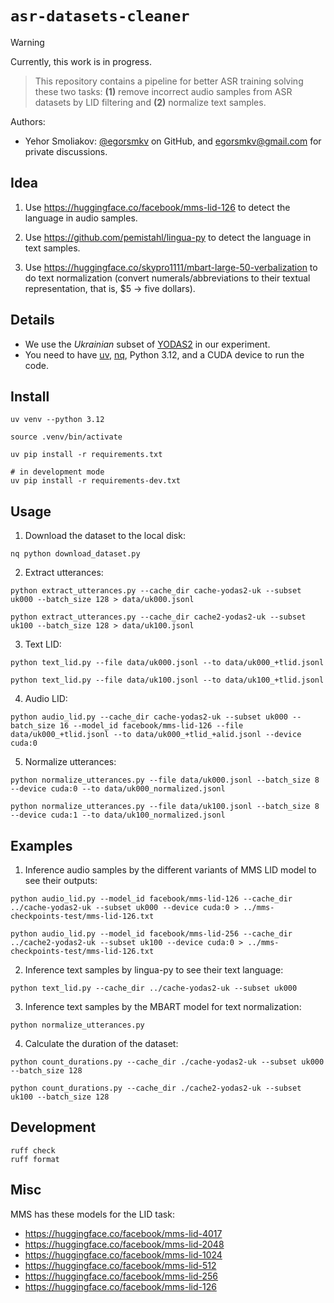 # `asr-datasets-cleaner`

> [!WARNING]  
> Currently, this work is in progress.

> This repository contains a pipeline for better ASR training solving these two tasks: **(1)** remove incorrect audio samples from ASR datasets by LID filtering and **(2)** normalize text samples.

Authors:

- Yehor Smoliakov: [@egorsmkv][4] on GitHub, and <egorsmkv@gmail.com> for private discussions.

## Idea

1. Use https://huggingface.co/facebook/mms-lid-126 to detect the language in audio samples.

2. Use https://github.com/pemistahl/lingua-py to detect the language in text samples.

3. Use https://huggingface.co/skypro1111/mbart-large-50-verbalization to do text normalization 
(convert numerals/abbreviations to their textual representation, that is, $5 -> five dollars).

## Details

- We use the *Ukrainian* subset of [YODAS2][1] in our experiment.
- You need to have [uv][2], [nq][3], Python 3.12, and a CUDA device to run the code.

## Install

```shell
uv venv --python 3.12

source .venv/bin/activate

uv pip install -r requirements.txt

# in development mode
uv pip install -r requirements-dev.txt
```

## Usage

1. Download the dataset to the local disk:

```shell
nq python download_dataset.py
```

2. Extract utterances:

```shell
python extract_utterances.py --cache_dir cache-yodas2-uk --subset uk000 --batch_size 128 > data/uk000.jsonl

python extract_utterances.py --cache_dir cache2-yodas2-uk --subset uk100 --batch_size 128 > data/uk100.jsonl
```

3. Text LID:

```shell
python text_lid.py --file data/uk000.jsonl --to data/uk000_+tlid.jsonl

python text_lid.py --file data/uk100.jsonl --to data/uk100_+tlid.jsonl
```

4. Audio LID:

```shell
python audio_lid.py --cache_dir cache-yodas2-uk --subset uk000 --batch_size 16 --model_id facebook/mms-lid-126 --file data/uk000_+tlid.jsonl --to data/uk000_+tlid_+alid.jsonl --device cuda:0
```

5. Normalize utterances:

```shell
python normalize_utterances.py --file data/uk000.jsonl --batch_size 8 --device cuda:0 --to data/uk000_normalized.jsonl

python normalize_utterances.py --file data/uk100.jsonl --batch_size 8 --device cuda:1 --to data/uk100_normalized.jsonl
```

## Examples

1. Inference audio samples by the different variants of MMS LID model to see their outputs:

```shell
python audio_lid.py --model_id facebook/mms-lid-126 --cache_dir ../cache-yodas2-uk --subset uk000 --device cuda:0 > ../mms-checkpoints-test/mms-lid-126.txt

python audio_lid.py --model_id facebook/mms-lid-256 --cache_dir ../cache2-yodas2-uk --subset uk100 --device cuda:0 > ../mms-checkpoints-test/mms-lid-126.txt
```

2. Inference text samples by lingua-py to see their text language:

```shell
python text_lid.py --cache_dir ../cache-yodas2-uk --subset uk000
```

3. Inference text samples by the MBART model for text normalization:

```shell
python normalize_utterances.py
```

4. Calculate the duration of the dataset:

```shell
python count_durations.py --cache_dir ./cache-yodas2-uk --subset uk000 --batch_size 128

python count_durations.py --cache_dir ./cache2-yodas2-uk --subset uk100 --batch_size 128
```

## Development

```shell
ruff check
ruff format
```

## Misc

MMS has these models for the LID task:

- https://huggingface.co/facebook/mms-lid-4017
- https://huggingface.co/facebook/mms-lid-2048
- https://huggingface.co/facebook/mms-lid-1024
- https://huggingface.co/facebook/mms-lid-512
- https://huggingface.co/facebook/mms-lid-256
- https://huggingface.co/facebook/mms-lid-126

[1]: https://huggingface.co/datasets/espnet/yodas2
[2]: https://github.com/astral-sh/uv
[3]: https://github.com/leahneukirchen/nq
[4]: https://github.com/egorsmkv
